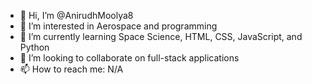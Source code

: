 - 👋 Hi, I’m @AnirudhMoolya8
- 👀 I’m interested in Aerospace and programming
- 🌱 I’m currently learning Space Science, HTML, CSS, JavaScript, and Python
- 💞️ I’m looking to collaborate on full-stack applications
- 📫 How to reach me: N/A

<!---
AnirudhMoolya8/AnirudhMoolya8 is a ✨ special ✨ repository because its `README.md` (this file) appears on your GitHub profile.
You can click the Preview link to take a look at your changes.
--->
